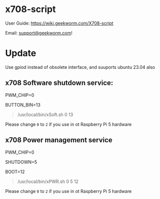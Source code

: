 # x708-script

User Guide: https://wiki.geekworm.com/X708-script

Email: support@geekworm.com!


# Update
Use gpiod instead of obsolete interface, and suuports ubuntu 23.04 also

## x708 Software shutdown service:

PWM_CHIP=0

BUTTON_BIN=13
> /usr/local/bin/xSoft.sh 0 13

Please change `0` to `2` if you use in ot Raspberry Pi 5 hardware
## x708 Power management service

PWM_CHIP=0

SHUTDOWN=5

BOOT=12
>/usr/local/bin/xPWR.sh 0 5 12

Please change `0` to `2` if you use in ot Raspberry Pi 5 hardware
